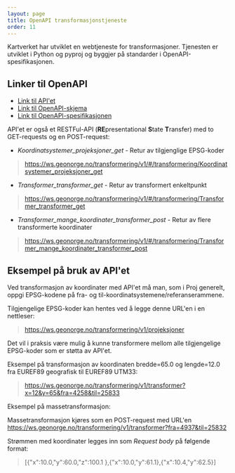 ```yaml
---
layout: page
title: OpenAPI transformasjonstjeneste
order: 11
---
```


Kartverket har utviklet en webtjeneste for transformasjoner. Tjenesten er utviklet i Python og pyproj og byggjer på standarder i OpenAPI-spesifikasjonen. 

## Linker til OpenAPI

* [Link til API'et](https://ws.geonorge.no/transformering/v1/)
* [Link til OpenAPI-skjema](https://ws.geonorge.no/transformering/v1/openapi.json)
* [Link til OpenAPI-spesifikasjonen](https://swagger.io/specification/)		

API'et er også et RESTFul-API (**RE**presentational **S**tate **T**ransfer) med to GET-requests og en POST-request:

* *Koordinatsystemer_projeksjoner_get* - Retur av tilgjenglige EPSG-koder
> https://ws.geonorge.no/transformering/v1/#/transformering/Koordinatsystemer_projeksjoner_get

* *Transformer_transformer_get* - Retur av transformert enkeltpunkt
> https://ws.geonorge.no/transformering/v1/#/transformering/Transformer_transformer_get

* *Transformer_mange_koordinater_transformer_post* - Retur av flere transformerte koordinater
> https://ws.geonorge.no/transformering/v1/#/transformering/Transformer_mange_koordinater_transformer_post


## Eksempel på bruk av API'et

Ved transformasjon av koordinater med API'et må man, som i Proj generelt, oppgi EPSG-kodene på fra- og til-koordinatsystemene/referanserammene.		

Tilgjengelige EPSG-koder kan hentes ved å legge denne URL'en i en nettleser:

> https://ws.geonorge.no/transformering/v1/projeksjoner

Det vil i praksis være mulig å kunne transformere mellom alle tilgjengelige EPSG-koder som er støtta av API'et.		

Eksempel på transformasjon av koordinaten bredde=65.0 og lengde=12.0 fra EUREF89 geografisk til EUREF89 UTM33:

> https://ws.geonorge.no/transformering/v1/transformer?x=12&y=65&fra=4258&til=25833


Eksempel på massetransformasjon:

Massetransformasjon kjøres som en POST-request med URL'en https://ws.geonorge.no/transformering/v1/transformer?fra=4937&til=25832

Strømmen med koordinater legges inn som *Request body* på følgende format:

 > [{"x":10.0,"y":60.0,"z":100.1 },{"x":10.0,"y":61.1},{"x":10.4,"y":62.5}]

<!--
## Testing med net core

* Leggje inn referanse til testklienten.

-->
